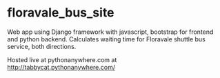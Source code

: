 # floravale_bus_site

Web app using Django framework with javascript, bootstrap for frontend and python backend.
Calculates waiting time for Floravale shuttle bus service, both directions.

Hosted live at pythonanywhere.com at http://tabbycat.pythonanywhere.com/
